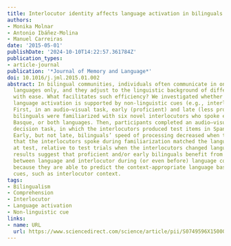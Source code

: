 ```yaml
---
title: Interlocutor identity affects language activation in bilinguals
authors:
- Monika Molnar
- Antonio Ibáñez-Molina
- Manuel Carreiras
date: '2015-05-01'
publishDate: '2024-10-10T14:22:57.361784Z'
publication_types:
- article-journal
publication: '*Journal of Memory and Language*'
doi: 10.1016/j.jml.2015.01.002
abstract: In bilingual communities, individuals often communicate in one of their
  languages only, and they adjust to the linguistic background of different interlocutors
  with ease. What facilitates such efficiency? We investigated whether bilinguals’
  language activation is supported by non-linguistic cues (e.g., interlocutor identity).
  First, in an audio–visual task, early (proficient) and late (less proficient) Basque–Spanish
  bilinguals were familiarized with six novel interlocutors who spoke either Spanish,
  Basque, or both languages. Then, participants completed an audio–visual lexical
  decision task, in which the interlocutors produced test items in Spanish or Basque.
  Early, but not late, bilinguals’ speed of processing decreased when the language
  that the interlocutors spoke during familiarization matched the language they spoke
  at test, relative to test trials when the interlocutors changed languages. Overall,
  results suggest that proficient and/or early bilinguals benefit from an association
  between language and interlocutor during (or even before) language comprehension,
  because they are able to predict the context-appropriate language based on non-linguistic
  cues, such as interlocutor context.
tags:
- Bilingualism
- Comprehension
- Interlocutor
- Language activation
- Non-linguistic cue
links:
- name: URL
  url: https://www.sciencedirect.com/science/article/pii/S0749596X15000030
---
```

